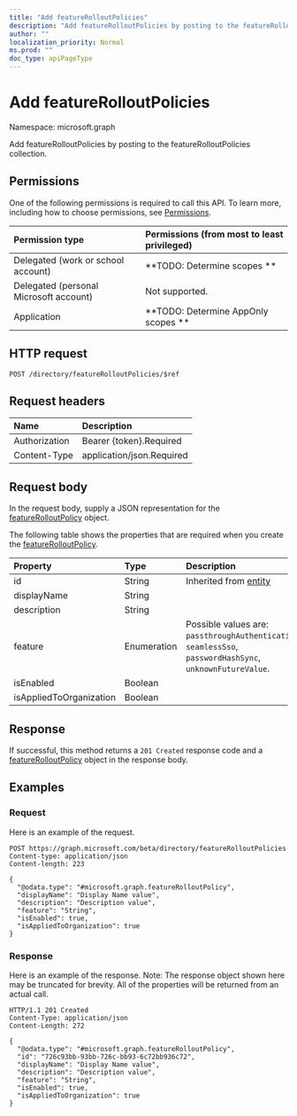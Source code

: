```yaml
---
title: "Add featureRolloutPolicies"
description: "Add featureRolloutPolicies by posting to the featureRolloutPolicies collection."
author: ""
localization_priority: Normal
ms.prod: ""
doc_type: apiPageType
---
```


# Add featureRolloutPolicies

Namespace: microsoft.graph

Add featureRolloutPolicies by posting to the featureRolloutPolicies collection.

## Permissions
One of the following permissions is required to call this API. To learn more, including how to choose permissions, see [Permissions](/concepts/permissions-reference.md).

|Permission type|Permissions (from most to least privileged)|
|:---|:---|
|Delegated (work or school account)|**TODO: Determine scopes **|
|Delegated (personal Microsoft account)|Not supported.|
|Application|**TODO: Determine AppOnly scopes **|

## HTTP request
<!-- {
  "blockType": "ignored"
}
-->
``` http
POST /directory/featureRolloutPolicies/$ref
```

## Request headers
|Name|Description|
|:---|:---|
|Authorization|Bearer {token}.Required|
|Content-Type|application/json.Required|

## Request body
In the request body, supply a JSON representation for the [featureRolloutPolicy](../resources/featurerolloutpolicy.md) object.

The following table shows the properties that are required when you create the [featureRolloutPolicy](../resources/featurerolloutpolicy.md).

|Property|Type|Description|
|:---|:---|:---|
|id|String| Inherited from [entity](../resources/entity.md)|
|displayName|String||
|description|String||
|feature|Enumeration| Possible values are: `passthroughAuthentication`, `seamlessSso`, `passwordHashSync`, `unknownFutureValue`.|
|isEnabled|Boolean||
|isAppliedToOrganization|Boolean||



## Response
If successful, this method returns a `201 Created` response code and a [featureRolloutPolicy](../resources/featurerolloutpolicy.md) object in the response body.

## Examples

### Request
Here is an example of the request.
<!-- {
  "blockType": "request",
  "name": "create_featurerolloutpolicy_from_"
}
-->
``` http
POST https://graph.microsoft.com/beta/directory/featureRolloutPolicies
Content-type: application/json
Content-length: 223

{
  "@odata.type": "#microsoft.graph.featureRolloutPolicy",
  "displayName": "Display Name value",
  "description": "Description value",
  "feature": "String",
  "isEnabled": true,
  "isAppliedToOrganization": true
}
```

### Response
Here is an example of the response. Note: The response object shown here may be truncated for brevity. All of the properties will be returned from an actual call.
<!-- {
  "blockType": "response",
  "truncated": true,
  "@odata.type": "microsoft.graph.featurerolloutpolicy"
}
-->
``` http
HTTP/1.1 201 Created
Content-Type: application/json
Content-Length: 272

{
  "@odata.type": "#microsoft.graph.featureRolloutPolicy",
  "id": "726c93bb-93bb-726c-bb93-6c72bb936c72",
  "displayName": "Display Name value",
  "description": "Description value",
  "feature": "String",
  "isEnabled": true,
  "isAppliedToOrganization": true
}
```

